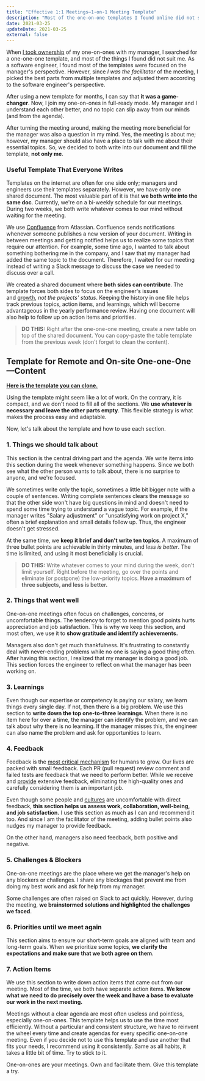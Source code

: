 ```yaml
---
title: "Effective 1:1 Meetings—1-on-1 Meeting Template"
description: "Most of the one-on-one templates I found online did not suit me and were not effective. I picked the best parts adjusted them according to the software engineer's perspective."
date: 2021-03-25
updateDate: 2021-03-25
external: false
---
```


When [I took ownership](/effective-1-on-1-meetings-own-your-one-on-one-meeting/) of my one-on-ones with my manager, I searched for a one-one-one template, and most of the things I found did not suit me. As a software engineer, I found most of the templates were focused on the manager's perspective. However, since _I was the facilitator_ of the meeting, I picked the best parts from multiple templates and adjusted them according to the software engineer's perspective.

After using a new template for months, I can say that **it was a game-changer**. Now, I join my one-on-ones in full-ready mode. My manager and I understand each other better, and no topic can slip away from our minds (and from the agenda).

After turning the meeting around, making the meeting more beneficial for the manager was also a question in my mind. Yes, the meeting is about me; however, my manager should also have a place to talk with me about their essential topics. So, we decided to both write into our document and fill the template, **not only me**.

### Useful Template That Everyone Writes

Templates on the internet are often for one side only; managers and engineers use their templates separately. However, we have only one shared document. The most valuable part of it is that **we both write into the same doc**. Currently, we're on a bi-weekly schedule for our meetings. During two weeks, we both write whatever comes to our mind without waiting for the meeting.

We use [Confluence](https://www.atlassian.com/software/confluence/) from Atlassian. Confluence sends notifications whenever someone publishes a new version of your document. Writing in between meetings and getting notified helps us to realize some topics that require our attention. For example, some time ago, I wanted to talk about something bothering me in the company, and I saw that my manager had added the same topic to the document. Therefore, I waited for our meeting instead of writing a Slack message to discuss the case we needed to discuss over a call.

We created a shared document where **both sides can contribute**. The template forces both sides to focus on the engineer's issues and [growth](/growth-with-systematic-bliss/), _not the projects' status_. Keeping the history in one file helps track previous topics, action items, and learnings, which will become advantageous in the yearly performance review. Having one document will also help to follow up on action items and priorities.

> **DO THIS:** Right after the one-one-one meeting, create a new table on top of the shared document. You can copy-paste the table template from the previous week (don't forget to clean the content).

## Template for Remote and On-site One-one-One—Content

**[Here is the template you can clone.](https://docs.google.com/document/d/14VBkEvAiaolkW4coqanY6i5NtFSimxNY5EBXtgH4trY/)**

Using the template might seem like a lot of work. On the contrary, it is compact, and we don't need to fill all of the sections. We **use whatever is necessary and leave the other parts empty**. This flexible strategy is what makes the process easy and adaptable.

Now, let's talk about the template and how to use each section.

### 1. Things we should talk about

This section is the central driving part and the agenda. We write items into this section during the week whenever something happens. Since we both see what the other person wants to talk about, there is no surprise to anyone, and we're focused.

We sometimes write only the topic, sometimes a little bit bigger note with a couple of sentences. Writing complete sentences clears the message so that the other side won't have big questions in mind and doesn't need to spend some time trying to understand a vague topic. For example, if the manager writes "Salary adjustment" or "unsatisfying work on project X," often a brief explanation and small details follow up. Thus, the engineer doesn't get stressed.

At the same time, we **keep it brief and don't write ten topics**. A maximum of three bullet points are achievable in thirty minutes, and _less is better_. The time is limited, and using it most beneficially is crucial.

> **DO THIS:** Write whatever comes to your mind during the week, don't limit yourself. Right before the meeting, go over the points and eliminate (or postpone) the low-priority topics. **Have a maximum of three subjects, and less is better.**

### 2. Things that went well

One-on-one meetings often focus on challenges, concerns, or uncomfortable things. The tendency to forget to mention good points hurts appreciation and job satisfaction. This is why we keep this section, and most often, we use it to **show gratitude and identify achievements.**

Managers also don't get much thankfulness. It's frustrating to constantly deal with never-ending problems while no one is saying a good thing often. After having this section, I realized that my manager is doing a good job. This section forces the engineer to reflect on what the manager has been working on.

### 3. Learnings

Even though our expertise or competency is paying our salary, we learn things every single day. If not, then there is a big problem. We use this section to **write down the top one-to-three learnings**. When there is no item here for over a time, the manager can identify the problem, and we can talk about why there is no learning. If the manager misses this, the engineer can also name the problem and ask for opportunities to learn.

### 4. Feedback

Feedback is the [most critical mechanism](/importance-of-the-feedback/) for humans to grow. Our lives are packed with small feedback. Each PR (pull request) review comment and failed tests are feedback that we need to perform better. While we receive and [provide](/14-lessons-i-learned-in-10-years/) extensive feedback, eliminating the high-quality ones and carefully considering them is an important job.

Even though some people and [cultures](/books/high-productivity-and-clear-communication-in-different-cultures/) are uncomfortable with direct feedback, **this section helps us assess work, collaboration, well-being, and job satisfaction.** I use this section as much as I can and recommend it too. And since I am the facilitator of the meeting, adding bullet points also nudges my manager to provide feedback.

On the other hand, managers also need feedback, both positive and negative.

### 5. Challenges & Blockers

One-on-one meetings are the place where we get the manager's help on any blockers or challenges. I share any blockages that prevent me from doing my best work and ask for help from my manager.

Some challenges are often raised on Slack to act quickly. However, during the meeting, **we brainstormed solutions and highlighted the challenges we faced**.

### 6. Priorities until we meet again

This section aims to ensure our short-term goals are aligned with team and long-term goals. When we prioritize some topics, **we clarify the expectations and make sure that we both agree on them**.

### 7. Action Items

We use this section to write down action items that came out from our meeting. Most of the time, we both have separate action items. **We know what we need to do precisely over the week and have a base to evaluate our work in the next meeting.**

Meetings without a clear agenda are most often useless and pointless, especially one-on-ones. This template helps us to use the time most efficiently. Without a particular and consistent structure, we have to reinvent the wheel every time and create agendas for every specific one-on-one meeting. Even if you decide not to use this template and use another that fits your needs, I recommend using it consistently. Same as all habits, it takes a little bit of time. Try to stick to it.

One-on-ones are your meetings. Own and facilitate them. Give this template a try.
